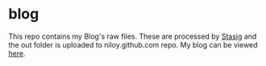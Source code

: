 blog
====

This repo contains my Blog's raw files. These are processed by 
[Stasig](https://github.com/niloy/stasig) and the out folder is uploaded to
niloy.github.com repo. My blog can be viewed [here](http://niloy.github.com).
